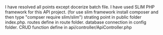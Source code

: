 I have resolved all points except docerize batch file.
I have used SLIM PHP framework for this API project. (for use slim framework install composer and then type "compser require slim/slim")
strating point in public folder index.php.
routes define in route folder.
database connection in config folder.
CRUD function define in api/controller/ApiController.php
